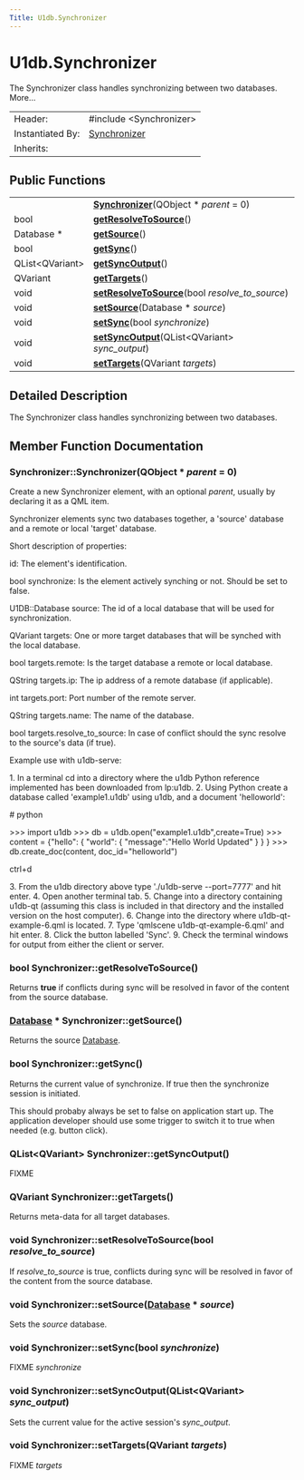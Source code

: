 ```yaml
---
Title: U1db.Synchronizer
---
```


# U1db.Synchronizer

<!-- $$$Synchronizer-brief -->
<p>The Synchronizer class handles synchronizing between two databases. More...</p>
<!-- @@@Synchronizer -->
<table class="alignedsummary">
<tr><td class="memItemLeft rightAlign topAlign"> Header:</td><td class="memItemRight bottomAlign"> <span class="preprocessor">#include &lt;Synchronizer&gt;</span>
</td></tr><tr><td class="memItemLeft rightAlign topAlign"> Instantiated By:</td><td class="memItemRight bottomAlign"> <a href="U1db.Synchronizer.md">Synchronizer</a></td></tr><tr><td class="memItemLeft rightAlign topAlign"> Inherits:</td><td class="memItemRight bottomAlign"> </td></tr></table><ul>
</ul>
<h2 id="public-functions">Public Functions</h2>
<table class="alignedsummary">
<tr><td class="memItemLeft rightAlign topAlign"> </td><td class="memItemRight bottomAlign"><b><a href="#Synchronizer">Synchronizer</a></b>(QObject *<i> parent</i> = 0)</td></tr>
<tr><td class="memItemLeft rightAlign topAlign"> bool </td><td class="memItemRight bottomAlign"><b><a href="#getResolveToSource">getResolveToSource</a></b>()</td></tr>
<tr><td class="memItemLeft rightAlign topAlign"> Database * </td><td class="memItemRight bottomAlign"><b><a href="#getSource">getSource</a></b>()</td></tr>
<tr><td class="memItemLeft rightAlign topAlign"> bool </td><td class="memItemRight bottomAlign"><b><a href="#getSync">getSync</a></b>()</td></tr>
<tr><td class="memItemLeft rightAlign topAlign"> QList&lt;QVariant&gt; </td><td class="memItemRight bottomAlign"><b><a href="#getSyncOutput">getSyncOutput</a></b>()</td></tr>
<tr><td class="memItemLeft rightAlign topAlign"> QVariant </td><td class="memItemRight bottomAlign"><b><a href="#getTargets">getTargets</a></b>()</td></tr>
<tr><td class="memItemLeft rightAlign topAlign"> void </td><td class="memItemRight bottomAlign"><b><a href="#setResolveToSource">setResolveToSource</a></b>(bool<i> resolve_to_source</i>)</td></tr>
<tr><td class="memItemLeft rightAlign topAlign"> void </td><td class="memItemRight bottomAlign"><b><a href="#setSource">setSource</a></b>(Database *<i> source</i>)</td></tr>
<tr><td class="memItemLeft rightAlign topAlign"> void </td><td class="memItemRight bottomAlign"><b><a href="#setSync">setSync</a></b>(bool<i> synchronize</i>)</td></tr>
<tr><td class="memItemLeft rightAlign topAlign"> void </td><td class="memItemRight bottomAlign"><b><a href="#setSyncOutput">setSyncOutput</a></b>(QList&lt;QVariant&gt;<i> sync_output</i>)</td></tr>
<tr><td class="memItemLeft rightAlign topAlign"> void </td><td class="memItemRight bottomAlign"><b><a href="#setTargets">setTargets</a></b>(QVariant<i> targets</i>)</td></tr>
</table>
<!-- $$$Synchronizer-description -->
<h2 id="details">Detailed Description</h2>
<p>The Synchronizer class handles synchronizing between two databases.</p>
<!-- @@@Synchronizer -->
<h2>Member Function Documentation</h2>
<!-- $$$Synchronizer[overload1]$$$SynchronizerQObject* -->
<h3 class="fn" id="Synchronizer">Synchronizer::<span class="name">Synchronizer</span>(<span class="type">QObject</span> *<i> parent</i> = 0)</h3>
<p>Create a new Synchronizer element, with an optional <i>parent</i>, usually by declaring it as a QML item.</p>
<p>Synchronizer elements sync two databases together, a 'source' database and a remote or local 'target' database.</p>
<p>Short description of properties:</p>
<p>id: The element's identification.</p>
<p>bool synchronize: Is the element actively synching or not. Should be set to false.</p>
<p>U1DB::Database source: The id of a local database that will be used for synchronization.</p>
<p>QVariant targets: One or more target databases that will be synched with the local database.</p>
<p>bool targets.remote: Is the target database a remote or local database.</p>
<p>QString targets.ip: The ip address of a remote database (if applicable).</p>
<p>int targets.port: Port number of the remote server.</p>
<p>QString targets.name: The name of the database.</p>
<p>bool targets.resolve_to_source: In case of conflict should the sync resolve to the source's data (if true).</p>
<p>Example use with u1db-serve:</p>
<p>1. In a terminal cd into a directory where the u1db Python reference implemented has been downloaded from lp:u1db. 2. Using Python create a database called 'example1.u1db' using u1db, and a document 'helloworld':</p>
<p># python</p>
<p>&gt;&gt;&gt; import u1db &gt;&gt;&gt; db = u1db.open(&quot;example1.u1db&quot;,create=True) &gt;&gt;&gt; content = {&quot;hello&quot;: { &quot;world&quot;: { &quot;message&quot;:&quot;Hello World Updated&quot; } } } &gt;&gt;&gt; db.create_doc(content, doc_id=&quot;helloworld&quot;)</p>
<p>ctrl+d</p>
<p>3. From the u1db directory above type './u1db-serve --port=7777' and hit enter. 4. Open another terminal tab. 5. Change into a directory containing u1db-qt (assuming this class is included in that directory and the installed version on the host computer). 6. Change into the directory where u1db-qt-example-6.qml is located. 7. Type 'qmlscene u1db-qt-example-6.qml' and hit enter. 8. Click the button labelled 'Sync'. 9. Check the terminal windows for output from either the client or server.</p>
<!-- @@@Synchronizer -->
<!-- $$$getResolveToSource[overload1]$$$getResolveToSource -->
<h3 class="fn" id="getResolveToSource"><span class="type">bool</span> Synchronizer::<span class="name">getResolveToSource</span>()</h3>
<p>Returns <b>true</b> if conflicts during sync will be resolved in favor of the content from the source database.</p>
<!-- @@@getResolveToSource -->
<!-- $$$getSource[overload1]$$$getSource -->
<h3 class="fn" id="getSource"><span class="type"><a href="U1db.Database.md">Database</a></span> * Synchronizer::<span class="name">getSource</span>()</h3>
<p>Returns the source <a href="U1db.Database.md">Database</a>.</p>
<!-- @@@getSource -->
<!-- $$$getSync[overload1]$$$getSync -->
<h3 class="fn" id="getSync"><span class="type">bool</span> Synchronizer::<span class="name">getSync</span>()</h3>
<p>Returns the current value of synchronize. If true then the synchronize session is initiated.</p>
<p>This should probaby always be set to false on application start up. The application developer should use some trigger to switch it to true when needed (e.g&#x2e; button click).</p>
<!-- @@@getSync -->
<!-- $$$getSyncOutput[overload1]$$$getSyncOutput -->
<h3 class="fn" id="getSyncOutput"><span class="type">QList</span>&lt;<span class="type">QVariant</span>&gt; Synchronizer::<span class="name">getSyncOutput</span>()</h3>
<p>FIXME</p>
<!-- @@@getSyncOutput -->
<!-- $$$getTargets[overload1]$$$getTargets -->
<h3 class="fn" id="getTargets"><span class="type">QVariant</span> Synchronizer::<span class="name">getTargets</span>()</h3>
<p>Returns meta-data for all target databases.</p>
<!-- @@@getTargets -->
<!-- $$$setResolveToSource[overload1]$$$setResolveToSourcebool -->
<h3 class="fn" id="setResolveToSource"><span class="type">void</span> Synchronizer::<span class="name">setResolveToSource</span>(<span class="type">bool</span><i> resolve_to_source</i>)</h3>
<p>If <i>resolve_to_source</i> is true, conflicts during sync will be resolved in favor of the content from the source database.</p>
<!-- @@@setResolveToSource -->
<!-- $$$setSource[overload1]$$$setSourceDatabase* -->
<h3 class="fn" id="setSource"><span class="type">void</span> Synchronizer::<span class="name">setSource</span>(<span class="type"><a href="U1db.Database.md">Database</a></span> *<i> source</i>)</h3>
<p>Sets the <i>source</i> database.</p>
<!-- @@@setSource -->
<!-- $$$setSync[overload1]$$$setSyncbool -->
<h3 class="fn" id="setSync"><span class="type">void</span> Synchronizer::<span class="name">setSync</span>(<span class="type">bool</span><i> synchronize</i>)</h3>
<p>FIXME <i>synchronize</i></p>
<!-- @@@setSync -->
<!-- $$$setSyncOutput[overload1]$$$setSyncOutputQList<QVariant> -->
<h3 class="fn" id="setSyncOutput"><span class="type">void</span> Synchronizer::<span class="name">setSyncOutput</span>(<span class="type">QList</span>&lt;<span class="type">QVariant</span>&gt;<i> sync_output</i>)</h3>
<p>Sets the current value for the active session's <i>sync_output</i>.</p>
<!-- @@@setSyncOutput -->
<!-- $$$setTargets[overload1]$$$setTargetsQVariant -->
<h3 class="fn" id="setTargets"><span class="type">void</span> Synchronizer::<span class="name">setTargets</span>(<span class="type">QVariant</span><i> targets</i>)</h3>
<p>FIXME <i>targets</i></p>
<!-- @@@setTargets -->
